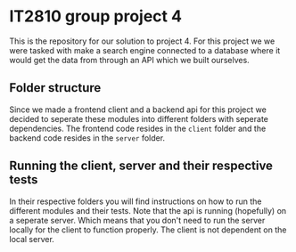 # IT2810 group project 4
This is the repository for our solution to project 4. For this project we we were tasked with make a search engine connected to a database where it would get the data from through an API which we built ourselves.

## Folder structure
Since we made a frontend client and a backend api for this project we decided to seperate these modules into different folders with seperate dependencies. The frontend code resides in the `client` folder and the backend code resides in the `server` folder.

## Running the client, server and their respective tests
In their respective folders you will find instructions on how to run the different modules and their tests. Note that the api is running (hopefully) on a seperate server. Which means that you don't need to run the server locally for the client to function properly. The client is not dependent on the local server.

